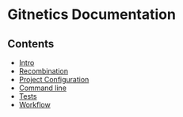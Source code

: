 Gitnetics Documentation
=======================

Contents
-------

* [Intro](intro.md)
* [Recombination](recombinations.md)
* [Project Configuration](configuration.md)
* [Command line](commandline.md)
* [Tests](tests.md)
* [Workflow](workflow.md)

